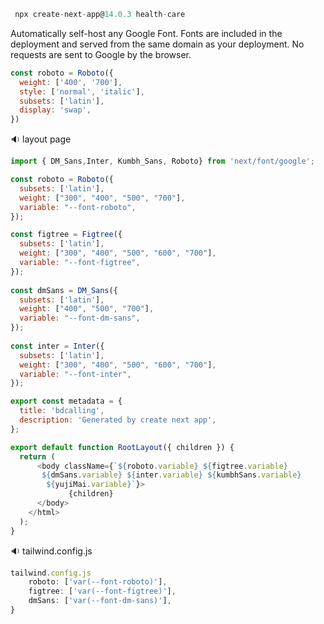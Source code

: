 
```js
 npx create-next-app@14.0.3 health-care
```



Automatically self-host any Google Font. Fonts are included in the deployment and served from the same domain as your deployment. No requests are sent to Google by the browser.

```js
const roboto = Roboto({
  weight: ['400', '700'],
  style: ['normal', 'italic'],
  subsets: ['latin'],
  display: 'swap',
})
```

🔉 layout page
```js
import { DM_Sans,Inter, Kumbh_Sans, Roboto} from 'next/font/google';

const roboto = Roboto({
  subsets: ['latin'],
  weight: ["300", "400", "500", "700"],
  variable: "--font-roboto",
});

const figtree = Figtree({
  subsets: ['latin'],
  weight: ["300", "400", "500", "600", "700"],
  variable: "--font-figtree",
});
  
const dmSans = DM_Sans({
  subsets: ['latin'],
  weight: ["400", "500", "700"],
  variable: "--font-dm-sans",
});
 
const inter = Inter({
  subsets: ['latin'],
  weight: ["300", "400", "500", "600", "700"],
  variable: "--font-inter",
});

export const metadata = {
  title: 'bdcalling',
  description: 'Generated by create next app',
};

export default function RootLayout({ children }) {
  return (
      <body className={`${roboto.variable} ${figtree.variable} 
       ${dmSans.variable} ${inter.variable} ${kumbhSans.variable}   
        ${yujiMai.variable}`}>
             {children}            
      </body>
    </html>
  );
}
```

🔉 tailwind.config.js
```js
tailwind.config.js
    roboto: ['var(--font-roboto)'],
    figtree: ['var(--font-figtree)'],
    dmSans: ['var(--font-dm-sans)'],
}
```
